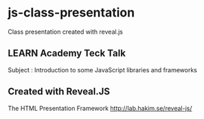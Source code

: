 # js-class-presentation
Class presentation created with reveal.js  

## LEARN Academy Teck Talk

Subject : Introduction to some JavaScript libraries and frameworks

## Created with Reveal.JS

The HTML Presentation Framework http://lab.hakim.se/reveal-js/
